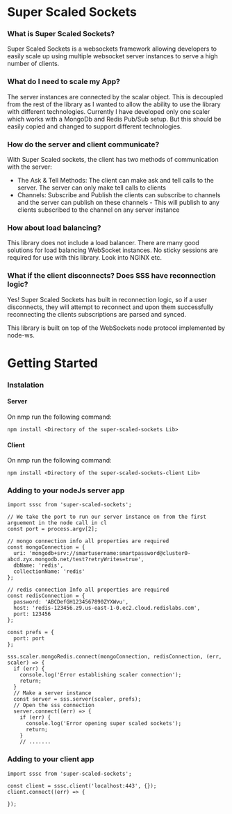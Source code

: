 # Super Scaled Sockets

### What is Super Scaled Sockets?

Super Scaled Sockets is a websockets framework allowing developers to easily scale up using multiple websocket server instances to serve a high number of clients.


### What do I need to scale my App?

The server instances are connected by the scalar object. This is decoupled from the rest of the library as I wanted to allow the ability to use the library with different technologies. Currently I have developed only one scaler which works with a MongoDb and Redis Pub/Sub setup. But this should be easily copied and changed to support different technologies.


### How do the server and client communicate?

With Super Scaled sockets, the client has two methods of communication with the server:

* The Ask & Tell Methods: The client can make ask and tell calls to the server. The server can only make tell calls to clients
* Channels: Subscribe and Publish the clients can subscribe to channels and the server can publish on these channels - This will publish to any clients subscribed to the channel on any server instance

### How about load balancing?

This library does not include a load balancer. There are many good solutions for load balancing WebSocket instances. No sticky sessions are required for use with this library. Look into NGINX etc.

### What if the client disconnects? Does SSS have reconnection logic?

Yes! Super Scaled Sockets has built in reconnection logic, so if a user disconnects, they will attempt to reconnect and upon them successfully reconnecting the clients subscriptions are parsed and synced.


This library is built on top of the WebSockets node protocol implemented by node-ws.

# Getting Started

### Instalation

#### Server
On nmp run the following command:
~~~~
npm install <Directory of the super-scaled-sockets Lib>
~~~~

#### Client
On nmp run the following command:
~~~~
npm install <Directory of the super-scaled-sockets-client Lib>
~~~~

### Adding to your nodeJs server app

~~~~
import sssc from 'super-scaled-sockets';

// We take the port to run our server instance on from the first arguement in the node call in cl
const port = process.argv[2];

// mongo connection info all properties are required
const mongoConnection = {
  uri: 'mongodb+srv://smartusername:smartpassword@cluster0-abcd.zyx.mongodb.net/test?retryWrites=true',
  dbName: 'redis',
  collectionName: 'redis'
};

// redis connection Info all properties are required
const redisConnection = {
  password: 'ABCDefGH1234567890ZYXWvu',
  host: 'redis-123456.z9.us-east-1-0.ec2.cloud.redislabs.com',
  port: 123456
};

const prefs = {
  port: port
};

sss.scaler.mongoRedis.connect(mongoConnection, redisConnection, (err, scaler) => {
  if (err) {
    console.log('Error establishing scaler connection');
    return;
  }
  // Make a server instance
  const server = sss.server(scaler, prefs);
  // Open the sss connection
  server.connect((err) => {
    if (err) {
      console.log('Error opening super scaled sockets');
      return;
    }
    // .......
~~~~

### Adding to your client app

~~~~
import sssc from 'super-scaled-sockets';

const client = sssc.client('localhost:443', {});
client.connect((err) => {

});
~~~~